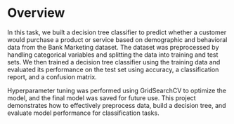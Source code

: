 # Overview 

In this task, we built a decision tree classifier to predict whether a customer would purchase a product or service based on demographic and behavioral data from the Bank Marketing dataset. The dataset was preprocessed by handling categorical variables and splitting the data into training and test sets. We then trained a decision tree classifier using the training data and evaluated its performance on the test set using accuracy, a classification report, and a confusion matrix.

Hyperparameter tuning was performed using GridSearchCV to optimize the model, and the final model was saved for future use. This project demonstrates how to effectively preprocess data, build a decision tree, and evaluate model performance for classification tasks.
